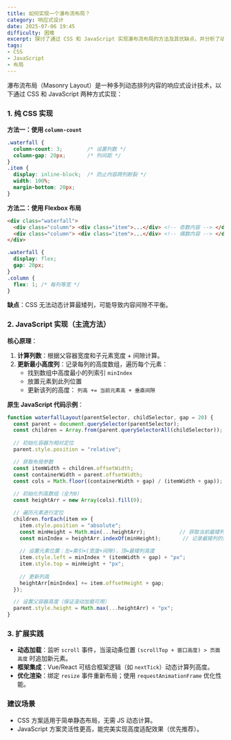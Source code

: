 ```yaml
---
title: 如何实现一个瀑布流布局？
category: 响应式设计
date: 2025-07-06 19:45
difficulty: 困难
excerpt: 探讨了通过 CSS 和 JavaScript 实现瀑布流布局的方法及其优缺点，并分析了动态加载和扩展实践。
tags:
- CSS
- JavaScript
- 布局
---
```

瀑布流布局（Masonry Layout）是一种多列动态排列内容的响应式设计技术，以下通过 CSS 和 JavaScript 两种方式实现：  

### 1. 纯 CSS 实现  
**方法一：使用 `column-count`**
```css
.waterfall {
  column-count: 3;        /* 设置列数 */
  column-gap: 20px;       /* 列间距 */
}
.item {
  display: inline-block;  /* 防止内容跨列断裂 */
  width: 100%;
  margin-bottom: 20px;
}
```
**方法二：使用 Flexbox 布局**
```html
<div class="waterfall">
  <div class="column"> <div class="item">...</div> <!-- 奇数内容 --> </div>
  <div class="column"> <div class="item">...</div> <!-- 偶数内容 --> </div>
</div>
```
```css
.waterfall {
  display: flex;
  gap: 20px;
}
.column {
  flex: 1; /* 每列等宽 */
}
```
**缺点**：CSS 无法动态计算最矮列，可能导致内容间隙不平衡。

### 2. JavaScript 实现（主流方法）  
**核心原理**：  
1. **计算列数**：根据父容器宽度和子元素宽度 + 间隙计算。  
2. **更新最小高度列**：记录每列的高度数组，遍历每个元素：  
   - 找到数组中高度最小的列索引 `minIndex`  
   - 放置元素到此列位置  
   - 更新该列的高度： `列高 += 当前元素高 + 垂直间隙`  

**原生 JavaScript 代码示例**：
```javascript
function waterfallLayout(parentSelector, childSelector, gap = 20) {
  const parent = document.querySelector(parentSelector);
  const children = Array.from(parent.querySelectorAll(childSelector));
  
  // 初始化容器为相对定位
  parent.style.position = "relative";

  // 获取布局参数
  const itemWidth = children.offsetWidth;
  const containerWidth = parent.offsetWidth;
  const cols = Math.floor((containerWidth + gap) / (itemWidth + gap));
  
  // 初始化列高数组（全为0）
  const heightArr = new Array(cols).fill(0);

  // 遍历元素进行定位
  children.forEach(item => {
    item.style.position = "absolute";
    const minHeight = Math.min(...heightArr);           // 获取当前最矮列高度
    const minIndex = heightArr.indexOf(minHeight);       // 记录最矮列的索引
    
    // 设置元素位置：左=索引×(宽度+间隙)，顶=最矮列高度
    item.style.left = minIndex * (itemWidth + gap) + "px";
    item.style.top = minHeight + "px";
    
    // 更新列高
    heightArr[minIndex] += item.offsetHeight + gap;
  });

  // 设置父容器高度（保证滚动加载可用）
  parent.style.height = Math.max(...heightArr) + "px";
}
```

### 3. 扩展实践
- **动态加载**：监听 `scroll` 事件，当滚动条位置 `(scrollTop + 窗口高度) > 页面高度` 时追加新元素。  
- **框架集成**：Vue/React 可结合框架逻辑（如 `nextTick`）动态计算列高度。  
- **优化渲染**：绑定 `resize` 事件重新布局；使用 `requestAnimationFrame` 优化性能。  

### 建议场景
- CSS 方案适用于简单静态布局，无需 JS 动态计算。  
- JavaScript 方案灵活性更高，能完美实现高度适配效果（优先推荐）。
